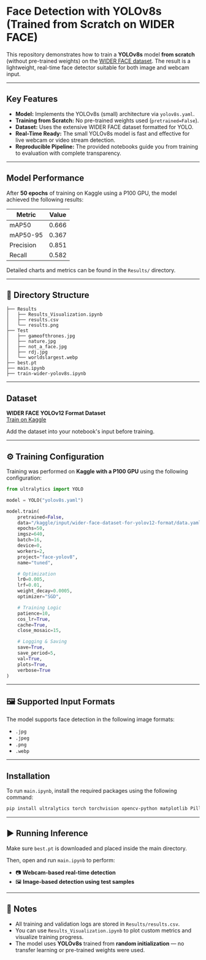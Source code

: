 #  Face Detection with YOLOv8s (Trained from Scratch on WIDER FACE)

This repository demonstrates how to train a **YOLOv8s** model **from scratch** (without pre-trained weights) on the [WIDER FACE dataset](https://www.kaggle.com/datasets/canomercik/wider-face-dataset-for-yolov12-format). The result is a lightweight, real-time face detector suitable for both image and webcam input.

---

## Key Features

- **Model:** Implements the YOLOv8s (small) architecture via `yolov8s.yaml`.
- **Training from Scratch:** No pre-trained weights used (`pretrained=False`).
- **Dataset:** Uses the extensive WIDER FACE dataset formatted for YOLO.
- **Real-Time Ready:** The small YOLOv8s model is fast and effective for live webcam or video stream detection.
- **Reproducible Pipeline:** The provided notebooks guide you from training to evaluation with complete transparency.

---

##  Model Performance

After **50 epochs** of training on Kaggle using a P100 GPU, the model achieved the following results:

| Metric      | Value |
|-------------|--------|
| mAP50       | 0.666  |
| mAP50-95    | 0.367  |
| Precision   | 0.851  |
| Recall      | 0.582  |

Detailed charts and metrics can be found in the `Results/` directory.

---

## 📁 Directory Structure

```
├── Results
│   ├── Results_Visualization.ipynb
│   ├── results.csv
│   └── results.png
├── Test
│   ├── gameofthrones.jpg
│   ├── nature.jpg
│   ├── not_a_face.jpg
│   ├── rdj.jpg
│   └── worldslargest.webp
├── best.pt
├── main.ipynb
├── train-wider-yolov8s.ipynb
```
---

##  Dataset

**WIDER FACE YOLOv12 Format Dataset**  
[Train on Kaggle](https://www.kaggle.com/datasets/canomercik/wider-face-dataset-for-yolov12-format)

Add the dataset into your notebook's input before training.

---

## ⚙️ Training Configuration

Training was performed on **Kaggle with a P100 GPU** using the following configuration:

```python
from ultralytics import YOLO

model = YOLO("yolov8s.yaml")

model.train(
    pretrained=False,
    data="/kaggle/input/wider-face-dataset-for-yolov12-format/data.yaml",
    epochs=50,
    imgsz=640,
    batch=16,
    device=0,
    workers=2,
    project="face-yolov8",
    name="tuned",

    # Optimization
    lr0=0.005,
    lrf=0.01,
    weight_decay=0.0005,
    optimizer="SGD",

    # Training Logic
    patience=10,
    cos_lr=True,
    cache=True,
    close_mosaic=15,

    # Logging & Saving
    save=True,
    save_period=5,
    val=True,
    plots=True,
    verbose=True
)
```

---

## 🖼️ Supported Input Formats

The model supports face detection in the following image formats:

- `.jpg`
- `.jpeg`
- `.png`
- `.webp`

---

##  Installation

To run `main.ipynb`, install the required packages using the following command:

```bash
pip install ultralytics torch torchvision opencv-python matplotlib Pillow ipywidgets
```
---
## ▶️ Running Inference

Make sure `best.pt` is downloaded and placed inside the main directory.

Then, open and run `main.ipynb` to perform:

- 📷 **Webcam-based real-time detection**
- 🖼️ **Image-based detection using test samples**
---

## 📌 Notes

- All training and validation logs are stored in `Results/results.csv`.
- You can use `Results_Visualization.ipynb` to plot custom metrics and visualize training progress.
- The model uses **YOLOv8s** trained from **random initialization** — no transfer learning or pre-trained weights were used.
